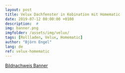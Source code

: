 ```yaml
---
layout: post
title: Velux Dachfenster in Kobination mit Homematic
date: 2019-07-12 00:00:00 +0100
description:  #
img: banner.png
imgfolder: /assets/img/velux/
tags: [Rollladen, Velux, Homematic]
author: "Björn Engel"
lang: de
ref: velux-homematic
---
```



[Bildnachweis Banner][piccredit]

[piccredit]: https://pixabay.com/de/photos/dach-dachfenster-ziegel-haus-885780/
